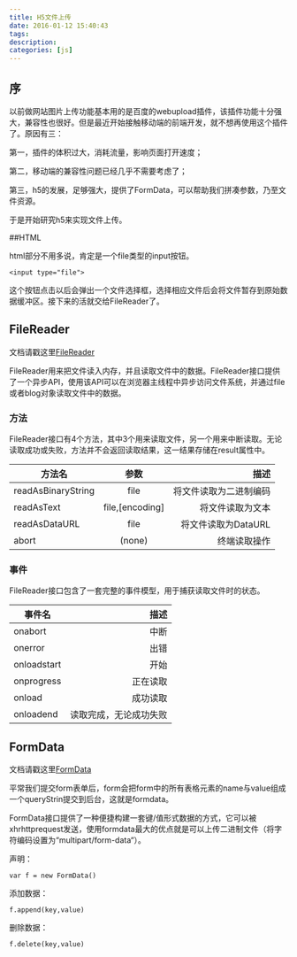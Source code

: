 ```yaml
---
title: H5文件上传
date: 2016-01-12 15:40:43
tags:
description:
categories: [js]
---
```


## 序
以前做网站图片上传功能基本用的是百度的webupload插件，该插件功能十分强大，兼容性也很好。但是最近开始接触移动端的前端开发，就不想再使用这个插件了。原因有三：

第一，插件的体积过大，消耗流量，影响页面打开速度；

第二，移动端的兼容性问题已经几乎不需要考虑了；

第三，h5的发展，足够强大，提供了FormData，可以帮助我们拼凑参数，乃至文件资源。

于是开始研究h5来实现文件上传。

##HTML

html部分不用多说，肯定是一个file类型的input按钮。
```
<input type="file">
```
这个按钮点击以后会弹出一个文件选择框，选择相应文件后会将文件暂存到原始数据缓冲区。接下来的活就交给FileReader了。

## FileReader
文档请戳这里[FileReader](https://developer.mozilla.org/en-US/docs/Web/API/FileReader)

FileReader用来把文件读入内存，并且读取文件中的数据。FileReader接口提供了一个异步API，使用该API可以在浏览器主线程中异步访问文件系统，并通过file或者blog对象读取文件中的数据。



### 方法

FileReader接口有4个方法，其中3个用来读取文件，另一个用来中断读取。无论读取成功或失败，方法并不会返回读取结果，这一结果存储在result属性中。


| 方法名        | 参数           | 描述  |
| ------------- |:-------------:| -----:|
|readAsBinaryString | file |  将文件读取为二进制编码 |
|readAsText |file,[encoding] |  将文件读取为文本 |
|readAsDataURL | file | 将文件读取为DataURL |
|abort |(none) | 终端读取操作 |

### 事件
FileReader接口包含了一套完整的事件模型，用于捕获读取文件时的状态。

| 事件名  | 描述  |
| ------------- | -----:|
|onabort | 中断 |
|onerror | 出错 |
|onloadstart | 开始 |
| onprogress | 正在读取 |
| onload | 成功读取 |
| onloadend | 读取完成，无论成功失败 |



## FormData

文档请戳这里[FormData](https://developer.mozilla.org/en-US/docs/Web/API/FormData)

平常我们提交form表单后，form会把form中的所有表格元素的name与value组成一个queryStrin提交到后台，这就是formdata。

FormData接口提供了一种便捷构建一套键/值形式数据的方式，它可以被xhrhttprequest发送，使用formdata最大的优点就是可以上传二进制文件（将字符编码设置为“multipart/form-data“）。

声明：

```
var f = new FormData()
```

添加数据：

```
f.append(key,value)

```

删除数据：

```
f.delete(key,value)

```